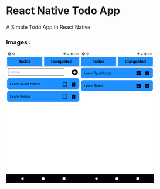 # React Native Todo App
A Simple Todo App In React Native
### Images :
<img align="left" width="40%" src="screenshots/todos.png" />

<img align="left" width="40%" src="screenshots/completedTodos.png" />